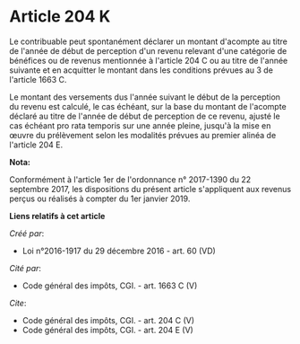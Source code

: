 # Article 204 K

Le contribuable peut spontanément déclarer un montant d'acompte au titre de l'année de début de perception d'un revenu
relevant d'une catégorie de bénéfices ou de revenus mentionnée à l'article 204 C ou au titre de l'année suivante et en
acquitter le montant dans les conditions prévues au 3 de l'article 1663 C. 

Le montant des versements dus l'année suivant le début de la perception du revenu est calculé, le cas échéant, sur la base du
montant de l'acompte déclaré au titre de l'année de début de perception de ce revenu, ajusté le cas échéant pro rata temporis
sur une année pleine, jusqu'à la mise en œuvre du prélèvement selon les modalités prévues au premier alinéa de l'article 204
E.

**Nota:**

Conformément à l'article 1er de l'ordonnance n° 2017-1390 du 22 septembre 2017, les dispositions du présent article
s'appliquent aux revenus perçus ou réalisés à compter du 1er janvier 2019.

**Liens relatifs à cet article**

_Créé par_:

  - Loi n°2016-1917 du 29 décembre 2016 - art. 60 (VD)

_Cité par_:

  - Code général des impôts, CGI. - art. 1663 C (V)

_Cite_:

  - Code général des impôts, CGI. - art. 204 C (V)
  - Code général des impôts, CGI. - art. 204 E (V)
